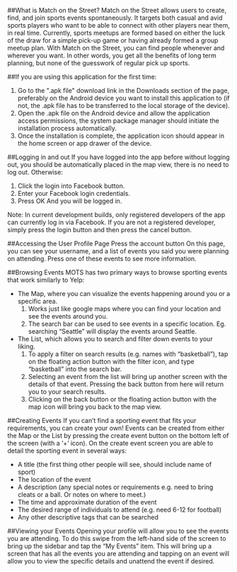 ##What is Match on the Street?
Match on the Street allows users to create, find, and join sports events spontaneously. It targets both casual and avid sports players who want to be able to connect with other players near them, in real time. Currently, sports meetups are formed based on either the luck of the draw for a simple pick-up game or having already formed a group meetup plan. With Match on the Street, you can find people whenever and wherever you want. In other words, you get all the benefits of long term planning, but none of the guesswork of regular pick up sports. 

##If you are using this application for the first time:
1. Go to the ".apk file" download link in the Downloads section of the page, preferably on the Android device you want to install this application to (if not, the .apk file has to be transferred to the local storage of the device).
2. Open the .apk file on the Android device and allow the application access permissions, the system package manager should initiate the installation process automatically.
3. Once the installation is complete, the application icon should appear in the home screen or app drawer of the device.

##Logging in and out
If you have logged into the app before without logging out, you should be automatically placed in the map view, there is no need to log out. Otherwise:
1. Click the login into Facebook button.
2. Enter your Facebook login credentials.
3. Press OK
And you will be logged in.

Note: In current development builds, only registered developers of the app can currently log in via Facebook. If you are not a registered developer, simply press the login button and then press the cancel button.

##Accessing the User Profile Page
Press the account button
On this page, you can see your username, and a list of events you said you were planning on attending.
Press one of these events to see more information.

##Browsing Events
MOTS has two primary ways to browse sporting events that work similarly to Yelp: 
* The Map, where you can visualize the events happening around you or a specific area.
  1. Works just like google maps where you can find your location and see the events around you.
  2. The search bar can be used to see events in a specific location. Eg. searching “Seattle” will display the events around Seattle.
* The List, which allows you to search and filter down events to your liking. 
  1. To apply a filter on search results (e.g. names with “basketball”), tap on the floating action button with the filter icon, and type “basketball” into the search bar.
  2. Selecting an event from the list will bring up another screen with the details of that event. Pressing the back button from here will return you to your search results.
  3. Clicking on the back button or the floating action button with the map icon will bring you back to the map view.

##Creating Events
If you can’t find a sporting event that fits your requirements, you can create your own! Events can be created from either the Map or the List by pressing the create event button on the bottom left of the screen (with a ‘+’  icon). On the create event screen you are able to detail the sporting event in several ways:
* A title (the first thing other people will see, should include name of sport)
* The location of the event 
* A description (any special notes or requirements e.g. need to bring cleats or a ball. Or notes on where to meet.)
* The time and approximate duration of the event 
* The desired range of individuals to attend (e.g. need 6-12 for football) 
* Any other descriptive tags that can be searched 

##Viewing your Events
Opening your profile will allow you to see the events you are attending. To do this swipe from the left-hand side of the screen to bring up the sidebar and tap the “My Events” item. This will bring up a screen that has all the events you are attending and tapping on an event will allow you to view the specific details and unattend the event if desired.
